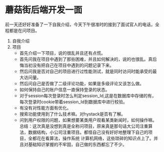 # 蘑菇街后端开发一面
前一天还好好准备了一下自我介绍，今天下午很准时的接到了面试官人的电话，全程都是在问项目。
1. 自我介绍
2. 项目
    * 首先介绍一下项目，说的很乱并且还有点慌。
    * 首先问我在项目中遇到了那些困难，并且如何解决的，说的也很乱。真后悔当初没有把自己在项目中遇到的问题记录下来。
    * 然后问我是否对自己的项目进行过性能测试，就是同时访问时能承受的最大访问量。
    * 然后问自己是否做了二级评论功能，如果是多级评论又该怎么做。
    * 如何保持自己的账户信息一直保持登录的状态。
    * 对于session每次登录时怎么判定session_Id,这是在数据库中存储的有，每次登录时cookie带着session_Id到数据库中进行校验。
    * 有没有对性能方面有优化。
    * 搜索功能使用到了什么技术嘛。对hystack是否有了解。
    * 问到用户权限的问题，如果想要某类用户观看某类新闻时，如何操作嘛。
总结：这次真是没想到真是全称问项目，原来真是那句话大公司注重算法，数据结构，小公司注重项目。都怪自己没有好好地整理下自己的项目，全都花在看算法，操作系统
计算机网络，这些琐碎的知识点上了。并且对基础知识掌握的不牢固，自己做的东西都忘了不少。
